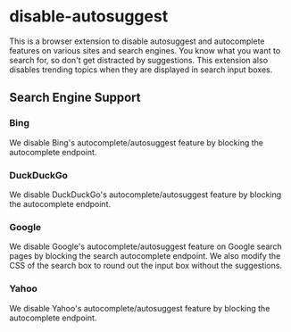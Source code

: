 # disable-autosuggest
This is a browser extension to disable autosuggest and autocomplete features on various sites and search engines. You know what you want to search for, so don't get distracted by suggestions. This extension also disables trending topics when they are displayed in search input boxes.

## Search Engine Support

### Bing
We disable Bing's autocomplete/autosuggest feature by blocking the autocomplete endpoint.

### DuckDuckGo
We disable DuckDuckGo's autocomplete/autosuggest feature by blocking the autocomplete endpoint.

### Google
We disable Google's autocomplete/autosuggest feature on Google search pages by blocking the search autocomplete endpoint. We also modify the CSS of the search box to round out the input box without the suggestions.

### Yahoo
We disable Yahoo's autocomplete/autosuggest feature by blocking the autocomplete endpoint.